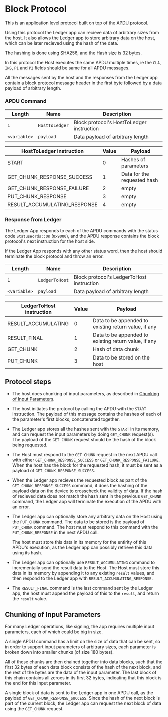 # Block Protocol

This is an application level protocol built on top of the [APDU protocol](https://developers.ledger.com/docs/nano-app/application-structure/#apdu-interpretation-loop).

Using this protocol the Ledger app can recieve data of arbitrary sizes from the host.
It also allows the Ledger app to store arbitrary data on the host, which can be later recieved using the hash of the data.

The hashing is done using SHA256, and the Hash size is 32 bytes.

In this protocol the Host executes the same APDU multiple times, ie the `CLA`, `INS`, `P1` and `P2` fields should be same for all APDU messages.

All the messages sent by the host and the responses from the Ledger app contain a block protocol message header in the first byte followed by a data payload of arbitrary length.

### APDU Command 

| Length       | Name           | Description                               |
|--------------|----------------|-------------------------------------------|
| `1`          | `HostToLedger` | Block protocol's HostToLedger instruction |
| `<variable>` | `payload`      | Data payload of arbitrary length          |


| HostToLedger instruction     | Value | Payload                     |
|------------------------------|-------|-----------------------------|
| START                        | 0     | Hashes of parameters        |
| GET_CHUNK_RESPONSE_SUCCESS   | 1     | Data for the requested hash |
| GET_CHUNK_RESPONSE_FAILURE   | 2     | empty                       |
| PUT_CHUNK_RESPONSE           | 3     | empty                       |
| RESULT_ACCUMULATING_RESPONSE | 4     | empty                       |

### Response from Ledger

The Ledger App responds to each of the APDU commands with the status code `StatusWords::OK` (`0x9000`), and the APDU response contains the block protocol's next instruction for the host side.

If the Ledger App responds with any other status word, then the host should terminate the block protocol and throw an error.

| Length       | Name           | Description                               |
|--------------|----------------|-------------------------------------------|
| `1`          | `LedgerToHost` | Block protocol's LedgerToHost instruction |
| `<variable>` | `payload`      | Data payload of arbitrary length          |


| LedgerToHost instruction | Value | Payload                                              |
|--------------------------|-------|------------------------------------------------------|
| RESULT_ACCUMULATING      | 0     | Data to be appended to existing return value, if any |
| RESULT_FINAL             | 1     | Data to be appended to existing return value, if any |
| GET_CHUNK                | 2     | Hash of data chunk                                   |
| PUT_CHUNK                | 3     | Data to be stored on the host                        |


## Protocol steps

* The host does chunking of input parameters, as described in [Chunking of Input Parameters](#chunking-of-input-parameters).

* The host initiates the protocol by calling the APDU with the `START` instruction.
  The payload of this message contains the hashes of each of the parameter's first blocks, concatenated together.

* The Ledger app stores all the hashes sent with the `START` in its memory, and can request the input parameters by doing `GET_CHUNK` request(s).
  The payload of the `GET_CHUNK` request should be the hash of the block being requested.

* The Host must respond to the `GET_CHUNK` request in the next APDU call with either `GET_CHUNK_RESPONSE_SUCCESS` or `GET_CHUNK_RESPONSE_FAILURE`.
  When the host has the block for the requested hash, it must be sent as a payload of `GET_CHUNK_RESPONSE_SUCCESS`.
  
* When the Ledger app recieves the requested block as part of the `GET_CHUNK_RESPONSE_SUCCESS` command, it does the hashing of the payload data on the device to crosscheck the validity of data.
  If the hash of recieved data does not match the hash sent in the previous `GET_CHUNK` command, the Ledger app will terminate the execution of the APDU with an error.

* The Ledger app can optionally store any arbitrary data on the Host using the `PUT_CHUNK` command.
  The data to be stored is the payload of `PUT_CHUNK` command.
  The host must respond to this command with the `PUT_CHUNK_RESPONSE` in the next APDU call.

  The host must store this data in its memory for the entirity of this APDU's execution, as the Ledger app can possibly retrieve this data using its hash. 

* The Ledger app can optionally use `RESULT_ACCUMULATING` command to incrementally send the result data to the Host.
  The Host must store this data in its memory by appending it to any existing `result` values, and then respond to the Ledger app with `RESULT_ACCUMULATING_RESPONSE`.

* The `RESULT_FINAL` command is the last command sent by the Ledger app, the host must append the payload of this to the `result`, and return the `result` value.

## Chunking of Input Parameters

For many Ledger operations, like signing, the app requires multiple input parameters, each of which could be big in size.

A single APDU command has a limit on the size of data that can be sent, so in order to support input parameters of arbitrary sizes, each parameter is broken down into smaller chunks (of size 180 bytes).

All of these chunks are then chained together into data blocks, such that the first 32 bytes of each data block consists of the hash of the next block, and the rest of the bytes are the data of the input parameter.
The last block of this chain contains all zeroes in its first 32 bytes, indicating that this block is the end for this input parameter.

A single block of data is sent to the Ledger app in one APDU call, as the payload of `GET_CHUNK_RESPONSE_SUCCESS`.
Since the hash of the next block is part of the current block, the Ledger app can request the next block of data using the `GET_CHUNK` request.

